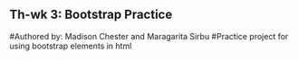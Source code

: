 ## Th-wk 3: Bootstrap Practice
#Authored by: Madison Chester and Maragarita Sirbu
#Practice project for using bootstrap elements in html
